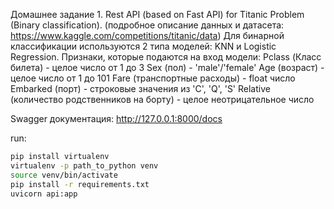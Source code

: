 Домашнее задание 1. Rest API (based on Fast API) for Titanic Problem (Binary classification). 
(подробное описание данных и датасета: https://www.kaggle.com/competitions/titanic/data)
Для бинарной классификации используются 2 типа моделей: KNN и Logistic Regression.
Признаки, которые подаются на вход модели: 
Pclass (Класс билета) - целое число от 1 до 3
Sex (пол) - 'male'/'female'
Age (возраст) - целое число от 1 до 101
Fare (транспортные расходы) - float число
Embarked (порт) - строковые значения из 'C', 'Q', 'S'
Relative (количество родственников на борту) - целое неотрицательное число

Swagger документация: http://127.0.0.1:8000/docs

run: 
```bash
pip install virtualenv
virtualenv -p path_to_python venv
source venv/bin/activate
pip install -r requirements.txt
uvicorn api:app
```

